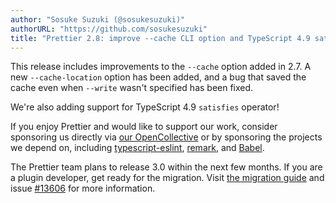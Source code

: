 ```yaml
---
author: "Sosuke Suzuki (@sosukesuzuki)"
authorURL: "https://github.com/sosukesuzuki"
title: "Prettier 2.8: improve --cache CLI option and TypeScript 4.9 satisfies operator!"
---
```


This release includes improvements to the `--cache` option added in 2.7. A new `--cache-location` option has been added, and a bug that saved the cache even when `--write` wasn't specified has been fixed.

We're also adding support for TypeScript 4.9 `satisfies` operator!

If you enjoy Prettier and would like to support our work, consider sponsoring us directly via [our OpenCollective](https://opencollective.com/prettier) or by sponsoring the projects we depend on, including [typescript-eslint](https://opencollective.com/typescript-eslint), [remark](https://opencollective.com/unified), and [Babel](https://opencollective.com/babel).

The Prettier team plans to release 3.0 within the next few months. If you are a plugin developer, get ready for the migration. Visit [the migration guide](https://github.com/prettier/prettier/wiki/How-to-migrate-my-plugin-to-support-Prettier-v3%3F) and issue [#13606](https://github.com/prettier/prettier/issues/13616) for more information.

<!--truncate-->

